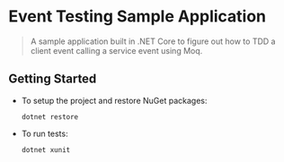 # Event Testing Sample Application
> A sample application built in .NET Core to figure out how to TDD a client event calling a service event using Moq.

## Getting Started

* To setup the project and restore NuGet packages:

    `dotnet restore`

* To run tests:

    `dotnet xunit`